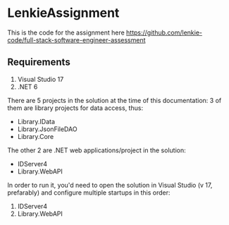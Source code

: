 # LenkieAssignment
This is the code for the assignment here https://github.com/lenkie-code/full-stack-software-engineer-assessment

## Requirements
1. Visual Studio 17
2. .NET 6

There are 5 projects in the solution at the time of this documentation:
3 of them are library projects for data access, thus:
- Library.IData
- Library.JsonFileDAO
- Library.Core

The other 2 are .NET web applications/project in the solution:
- IDServer4
- Library.WebAPI

In order to run it, you'd need to open the solution in Visual Studio (v 17, prefarably) and configure multiple startups in this order:
1. IDServer4
2. Library.WebAPI



